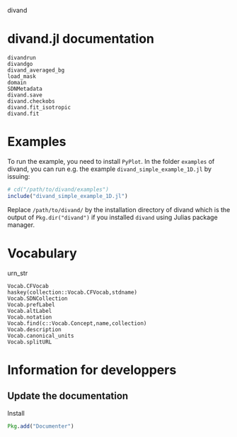 
divand


# divand.jl documentation



```@docs
divandrun
divandgo
divand_averaged_bg
load_mask
domain
SDNMetadata
divand.save
divand.checkobs
divand.fit_isotropic
divand.fit
```

# Examples

To run the example, you need to install `PyPlot`.
In the folder `examples` of divand, you can run e.g. the example `divand_simple_example_1D.jl` by issuing:

```julia
# cd("/path/to/divand/examples")
include("divand_simple_example_1D.jl")
```

Replace `/path/to/divand/` by the installation directory of divand which is the output of `Pkg.dir("divand")` if you installed `divand` using Julias package manager.


# Vocabulary

urn_str


```@docs
Vocab.CFVocab
haskey(collection::Vocab.CFVocab,stdname)
Vocab.SDNCollection
Vocab.prefLabel
Vocab.altLabel
Vocab.notation
Vocab.find(c::Vocab.Concept,name,collection)
Vocab.description
Vocab.canonical_units
Vocab.splitURL
```

# Information for developpers

## Update the documentation

Install

```julia
Pkg.add("Documenter")
```
